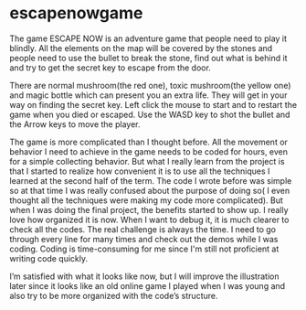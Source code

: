 # escapenowgame
The game ESCAPE NOW is an adventure game that people need to play it blindly. All the elements on the map will be covered by the stones and people need to use the bullet to break the stone, find out what is behind it and try to get the secret key to escape from the door. 

There are normal mushroom(the red one), toxic mushroom(the yellow one) and magic bottle which can present you an extra life. They will get in your way on finding the secret key. Left click the mouse to start and to restart the game when you died or escaped. Use the WASD key to shot the bullet and the Arrow keys to move the player.

The game is more complicated than I thought before. All the movement or behavior I need to achieve in the game needs to be coded for hours, even for a simple collecting behavior. But what I really learn from the project is that I started to realize how convenient it is to use all the techniques I learned at the second half of the term. The code I wrote before was simple so at that time I was really confused about the purpose of doing so( I even thought all the techniques were making my code more complicated). But when I was doing the final project, the benefits started to show up. I really love how organized it is now. When I want to debug it, it is much clearer to check all the codes. The real challenge is always the time. I need to go through every line for many times and check out the demos while I was coding. Coding is time-consuming for me since I'm still not proficient at writing code quickly.

I’m satisfied with what it looks like now, but I will improve the illustration later since it looks like an old online game I played when I was young and also try to be more organized with the code’s structure.
